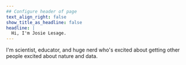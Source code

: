 ```yaml
---
## Configure header of page
text_align_right: false
show_title_as_headline: false
headline: |
  Hi, I'm Josie Lesage.
---
```


<!-- this is a subheadline -->

I'm scientist, educator, and huge nerd who's excited about getting other
people excited about nature and data.
